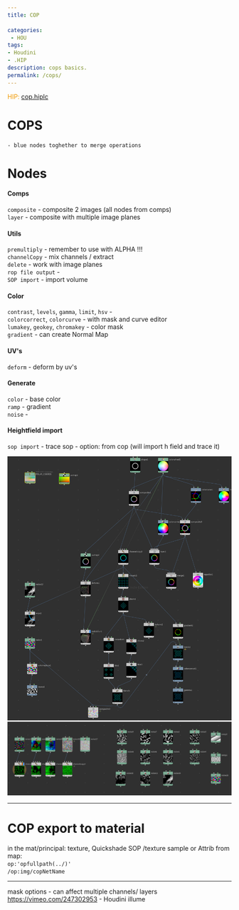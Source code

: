 ```yaml
---
title: COP

categories:
 - HOU
tags:
- Houdini
- .HIP
description: cops basics.
permalink: /cops/
---
```




<span style="color: #F09900"> HIP:</span> [cop.hiplc](https://github.com/shalivan/shalivan.github.io/tree/master/src/hip/COP.hiplc)


# COPS

```
- blue nodes toghether to merge operations    
```

# Nodes

#### Comps
`composite` - composite 2 images  (all nodes from comps)    
`layer` - composite with multiple image planes  

#### Utils  
`premultiply` - remember to use with ALPHA !!!  
`channelCopy` - mix channels / extract  
`delete` - work with image planes    
`rop file output` -   
`SOP import` - import volume    

#### Color  
`contrast`, `levels`, `gamma`, `limit`, `hsv` -    
`colorcorrect`, `colorcurve` - with mask and curve editor         
`lumakey`, `geokey`, `chromakey` - color mask    
`gradient` - can create Normal Map  

#### UV's
`deform` - deform by uv's  

#### Generate  
`color` - base color    
`ramp` -  gradient   
`noise` -    


#### Heightfield import
`sop import`  - trace sop - option: from cop (will import h field and trace it)   



<img src="/src/hou/cop/copA.png" width="650">  

<img src="/src/hou/cop/copB.png" width="650">


---
# COP export to material
in the mat/principal: texture, Quickshade SOP /texture sample or Attrib from map:  
`op:'opfullpath(../)'`    
`/op:img/copNetName`      



---
mask options - can affect multiple channels/ layers  
https://vimeo.com/247302953 - Houdini illume  
